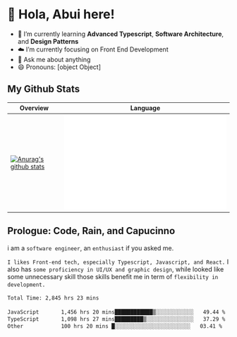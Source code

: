 # 👋 Hola, Abui here!

- 🌱 I’m currently learning **Advanced Typescript**, **Software Architecture**, and **Design Patterns**
- ☁️ I’m currently focusing on Front End Development
- 💬 Ask me about anything
- 😄 Pronouns: [object Object]

## My Github Stats

| Overview | Language |
| --- | --- |
|[![Anurag's github stats](https://github-readme-stats.vercel.app/api?username=abui-am&count_private=true)](https://github.com/anuraghazra/github-readme-stats)|![Language](https://raw.githubusercontent.com/abui-am/stats/c6455f656dfce7acd3951e5ec5b25d72af0b2ee3/generated/languages.svg)|

## Prologue: Code, Rain, and Capucinno
i am a `software engineer`, an `enthusiast` if you asked me. 

`I likes Front-end tech, especially Typescript, Javascript, and React.` I also has `some proficiency in UI/UX and graphic design`, while looked like some unnecessary skill those skills benefit me in term of `flexibility in development.`


<!--START_SECTION:waka-->

```text
Total Time: 2,845 hrs 23 mins

JavaScript       1,456 hrs 20 mins████████████▒░░░░░░░░░░░░   49.44 %
TypeScript       1,098 hrs 27 mins█████████▒░░░░░░░░░░░░░░░   37.29 %
Other            100 hrs 20 mins █░░░░░░░░░░░░░░░░░░░░░░░░   03.41 %
```

<!--END_SECTION:waka-->
